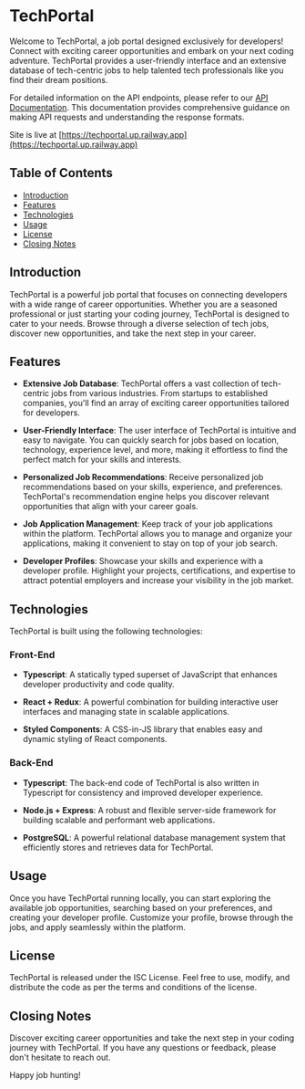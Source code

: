 # TechPortal

Welcome to TechPortal, a job portal designed exclusively for developers! Connect with exciting career opportunities and embark on your next coding adventure. TechPortal provides a user-friendly interface and an extensive database of tech-centric jobs to help talented tech professionals like you find their dream positions.

For detailed information on the API endpoints, please refer to our [API Documentation](https://margusliinev.github.io/techportal/). This documentation provides comprehensive guidance on making API requests and understanding the response formats.

Site is live at [https://techportal.up.railway.app](https://techportal.up.railway.app)

## Table of Contents

- [Introduction](#introduction)
- [Features](#features)
- [Technologies](#technologies)
- [Usage](#usage)
- [License](#license)
- [Closing Notes](#closing-notes)

## Introduction

TechPortal is a powerful job portal that focuses on connecting developers with a wide range of career opportunities. Whether you are a seasoned professional or just starting your coding journey, TechPortal is designed to cater to your needs. Browse through a diverse selection of tech jobs, discover new opportunities, and take the next step in your career.

## Features

- **Extensive Job Database**: TechPortal offers a vast collection of tech-centric jobs from various industries. From startups to established companies, you'll find an array of exciting career opportunities tailored for developers.

- **User-Friendly Interface**: The user interface of TechPortal is intuitive and easy to navigate. You can quickly search for jobs based on location, technology, experience level, and more, making it effortless to find the perfect match for your skills and interests.

- **Personalized Job Recommendations**: Receive personalized job recommendations based on your skills, experience, and preferences. TechPortal's recommendation engine helps you discover relevant opportunities that align with your career goals.

- **Job Application Management**: Keep track of your job applications within the platform. TechPortal allows you to manage and organize your applications, making it convenient to stay on top of your job search.

- **Developer Profiles**: Showcase your skills and experience with a developer profile. Highlight your projects, certifications, and expertise to attract potential employers and increase your visibility in the job market.

## Technologies

TechPortal is built using the following technologies:

### Front-End

- **Typescript**: A statically typed superset of JavaScript that enhances developer productivity and code quality.

- **React + Redux**: A powerful combination for building interactive user interfaces and managing state in scalable applications.

- **Styled Components**: A CSS-in-JS library that enables easy and dynamic styling of React components.

### Back-End

- **Typescript**: The back-end code of TechPortal is also written in Typescript for consistency and improved developer experience.

- **Node.js + Express**: A robust and flexible server-side framework for building scalable and performant web applications.

- **PostgreSQL**: A powerful relational database management system that efficiently stores and retrieves data for TechPortal.
  
## Usage

Once you have TechPortal running locally, you can start exploring the available job opportunities, searching based on your preferences, and creating your developer profile. Customize your profile, browse through the jobs, and apply seamlessly within the platform.

## License
TechPortal is released under the ISC License. Feel free to use, modify, and distribute the code as per the terms and conditions of the license.

## Closing Notes

Discover exciting career opportunities and take the next step in your coding journey with TechPortal. If you have any questions or feedback, please don't hesitate to reach out.

Happy job hunting!
